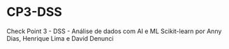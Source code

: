 # CP3-DSS
Check Point 3 - DSS - Análise de dados com AI e ML Scikit-learn por Anny Dias, Henrique Lima e David Denunci
